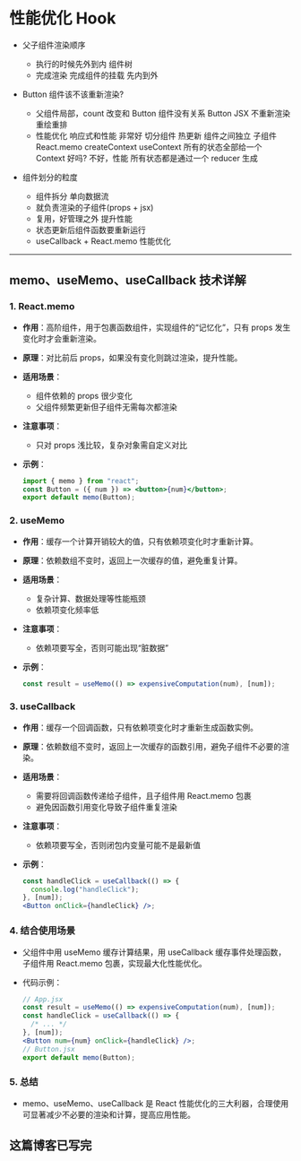 # 性能优化 Hook

- 父子组件渲染顺序
  - 执行的时候先外到内 组件树
  - 完成渲染 完成组件的挂载 先内到外
- Button 组件该不该重新渲染?

  - 父组件局部，count 改变和 Button 组件没有关系
    Button JSX 不重新渲染 重绘重排
  - 性能优化
    响应式和性能 非常好
    切分组件 热更新
    组件之间独立
    子组件 React.memo
    createContext useContext 所有的状态全部给一个 Context 好吗?
    不好，性能 所有状态都是通过一个 reducer 生成

- 组件划分的粒度
  - 组件拆分 单向数据流
  - 就负责渲染的子组件(props + jsx)
  - 复用，好管理之外 提升性能
  - 状态更新后组件函数要重新运行
  - useCallback + React.memo 性能优化

---

## memo、useMemo、useCallback 技术详解

### 1. React.memo

- **作用**：高阶组件，用于包裹函数组件，实现组件的“记忆化”，只有 props 发生变化时才会重新渲染。
- **原理**：对比前后 props，如果没有变化则跳过渲染，提升性能。
- **适用场景**：
  - 组件依赖的 props 很少变化
  - 父组件频繁更新但子组件无需每次都渲染
- **注意事项**：
  - 只对 props 浅比较，复杂对象需自定义对比
- **示例**：

  ```jsx
  import { memo } from "react";
  const Button = ({ num }) => <button>{num}</button>;
  export default memo(Button);
  ```

### 2. useMemo

- **作用**：缓存一个计算开销较大的值，只有依赖项变化时才重新计算。
- **原理**：依赖数组不变时，返回上一次缓存的值，避免重复计算。
- **适用场景**：
  - 复杂计算、数据处理等性能瓶颈
  - 依赖项变化频率低
- **注意事项**：
  - 依赖项要写全，否则可能出现“脏数据”
- **示例**：

  ```jsx
  const result = useMemo(() => expensiveComputation(num), [num]);
  ```

### 3. useCallback

- **作用**：缓存一个回调函数，只有依赖项变化时才重新生成函数实例。
- **原理**：依赖数组不变时，返回上一次缓存的函数引用，避免子组件不必要的渲染。
- **适用场景**：
  - 需要将回调函数传递给子组件，且子组件用 React.memo 包裹
  - 避免因函数引用变化导致子组件重复渲染
- **注意事项**：
  - 依赖项要写全，否则闭包内变量可能不是最新值
- **示例**：

  ```jsx
  const handleClick = useCallback(() => {
    console.log("handleClick");
  }, [num]);
  <Button onClick={handleClick} />;
  ```

### 4. 结合使用场景

- 父组件中用 useMemo 缓存计算结果，用 useCallback 缓存事件处理函数，子组件用 React.memo 包裹，实现最大化性能优化。
- 代码示例：

  ```jsx
  // App.jsx
  const result = useMemo(() => expensiveComputation(num), [num]);
  const handleClick = useCallback(() => {
    /* ... */
  }, [num]);
  <Button num={num} onClick={handleClick} />;
  // Button.jsx
  export default memo(Button);
  ```

### 5. 总结

- memo、useMemo、useCallback 是 React 性能优化的三大利器，合理使用可显著减少不必要的渲染和计算，提高应用性能。

## 这篇博客已写完
